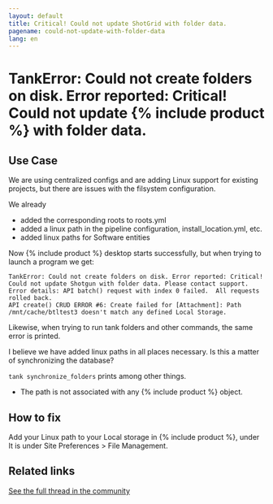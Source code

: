 ```yaml
---
layout: default
title: Critical! Could not update ShotGrid with folder data.
pagename: could-not-update-with-folder-data
lang: en
---
```


# TankError: Could not create folders on disk. Error reported: Critical! Could not update {% include product %} with folder data.

## Use Case

We are using centralized configs and are adding Linux support for existing projects, but there are issues with the filsystem configuration.

We already

- added the corresponding roots to roots.yml
- added a linux path in the pipeline configuration, install_location.yml, etc.
- added linux paths for Software entities

Now {% include product %} desktop starts successfully, but when trying to launch a program we get:

```
TankError: Could not create folders on disk. Error reported: Critical! Could not update Shotgun with folder data. Please contact support. Error details: API batch() request with index 0 failed.  All requests rolled back.
API create() CRUD ERROR #6: Create failed for [Attachment]: Path /mnt/cache/btltest3 doesn't match any defined Local Storage.
```

Likewise, when trying to run tank folders and other commands, the same error is printed.

I believe we have added linux paths in all places necessary. Is this a matter of synchronizing the database?

`tank synchronize_folders` prints among other things.

- The path is not associated with any {% include product %} object.

## How to fix

Add your Linux path to your Local storage in {% include product %}, under It is under Site Preferences > File Management.


## Related links

[See the full thread in the community](https://community.shotgridsoftware.com/t/first-time-setting-up-shotgun-and-i-have-this-error/9384)